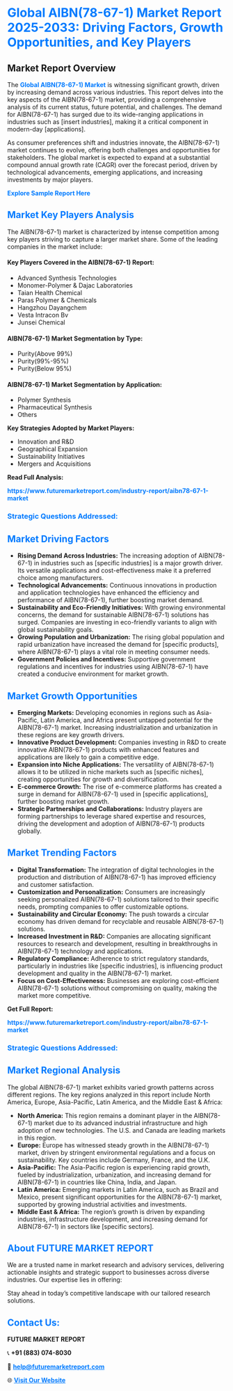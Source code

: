 <h1 style="color: #007BFF;">Global AIBN(78-67-1) Market Report 2025-2033: Driving Factors, Growth Opportunities, and Key Players</h1>

<section id="overview">
<h2>Market Report Overview</h2>
<p>The <a href="https://www.futuremarketreport.com/industry-report/aibn78-67-1-market" style="color: #007BFF; text-decoration: none;"><strong>Global AIBN(78-67-1) Market</strong></a> is witnessing significant growth, driven by increasing demand across various industries. This report delves into the key aspects of the AIBN(78-67-1) market, providing a comprehensive analysis of its current status, future potential, and challenges. The demand for AIBN(78-67-1) has surged due to its wide-ranging applications in industries such as [insert industries], making it a critical component in modern-day [applications].</p>
<p>As consumer preferences shift and industries innovate, the AIBN(78-67-1) market continues to evolve, offering both challenges and opportunities for stakeholders. The global market is expected to expand at a substantial compound annual growth rate (CAGR) over the forecast period, driven by technological advancements, emerging applications, and increasing investments by major players.</p>
</section>

<section id="overview">
<p><a href="https://www.futuremarketreport.com/request-sample/reportId=52044" style="color: #007BFF; text-decoration: none;"><strong>Explore Sample Report Here</strong></a></p>
</section>

<section id="key-players">
<h2 style="color: #007BFF;">Market Key Players Analysis</h2>
<p>The AIBN(78-67-1) market is characterized by intense competition among key players striving to capture a larger market share. Some of the leading companies in the market include:</p>
<h4>Key Players Covered in the AIBN(78-67-1) Report:</h4>
<ul><li>Advanced Synthesis Technologies</li><li>Monomer-Polymer &amp; Dajac Laboratories</li><li>Taian Health Chemical</li><li>Paras Polymer &amp; Chemicals</li><li>Hangzhou Dayangchem</li><li>Vesta Intracon Bv</li><li>Junsei Chemical</li></ul>
<h4>AIBN(78-67-1) Market Segmentation by Type:</h4>
<ul><li>Purity(Above 99%)</li><li>Purity(99%-95%)</li><li>Purity(Below 95%)</li></ul>

<h4>AIBN(78-67-1) Market Segmentation by Application:</h4>
<ul><li>Polymer Synthesis</li><li>Pharmaceutical Synthesis</li><li>Others</li></ul>
<p><strong>Key Strategies Adopted by Market Players:</strong></p>
<ul>
<li>Innovation and R&D</li>
<li>Geographical Expansion</li>
<li>Sustainability Initiatives</li>
<li>Mergers and Acquisitions</li>
</ul>
</section>

<section>
<p><strong>Read Full Analysis: </strong></p><a href="https://www.futuremarketreport.com/industry-report/aibn78-67-1-market" style="color: #007BFF; text-decoration: none;"><strong>https://www.futuremarketreport.com/industry-report/aibn78-67-1-market</strong></a>
<h3 style="color: #007BFF;">Strategic Questions Addressed:</h3>
</section>

<section id="driving-factors">
<h2 style="color: #007BFF;">Market Driving Factors</h2>
<ul>
<li><strong>Rising Demand Across Industries:</strong> The increasing adoption of AIBN(78-67-1) in industries such as [specific industries] is a major growth driver. Its versatile applications and cost-effectiveness make it a preferred choice among manufacturers.</li>
<li><strong>Technological Advancements:</strong> Continuous innovations in production and application technologies have enhanced the efficiency and performance of AIBN(78-67-1), further boosting market demand.</li>
<li><strong>Sustainability and Eco-Friendly Initiatives:</strong> With growing environmental concerns, the demand for sustainable AIBN(78-67-1) solutions has surged. Companies are investing in eco-friendly variants to align with global sustainability goals.</li>
<li><strong>Growing Population and Urbanization:</strong> The rising global population and rapid urbanization have increased the demand for [specific products], where AIBN(78-67-1) plays a vital role in meeting consumer needs.</li>
<li><strong>Government Policies and Incentives:</strong> Supportive government regulations and incentives for industries using AIBN(78-67-1) have created a conducive environment for market growth.</li>
</ul>
</section>

<section id="growth-opportunities">
<h2 style="color: #007BFF;">Market Growth Opportunities</h2>
<ul>
<li><strong>Emerging Markets:</strong> Developing economies in regions such as Asia-Pacific, Latin America, and Africa present untapped potential for the AIBN(78-67-1) market. Increasing industrialization and urbanization in these regions are key growth drivers.</li>
<li><strong>Innovative Product Development:</strong> Companies investing in R&D to create innovative AIBN(78-67-1) products with enhanced features and applications are likely to gain a competitive edge.</li>
<li><strong>Expansion into Niche Applications:</strong> The versatility of AIBN(78-67-1) allows it to be utilized in niche markets such as [specific niches], creating opportunities for growth and diversification.</li>
<li><strong>E-commerce Growth:</strong> The rise of e-commerce platforms has created a surge in demand for AIBN(78-67-1) used in [specific applications], further boosting market growth.</li>
<li><strong>Strategic Partnerships and Collaborations:</strong> Industry players are forming partnerships to leverage shared expertise and resources, driving the development and adoption of AIBN(78-67-1) products globally.</li>
</ul>
</section>

<section id="trending-factors">
<h2 style="color: #007BFF;">Market Trending Factors</h2>
<ul>
<li><strong>Digital Transformation:</strong> The integration of digital technologies in the production and distribution of AIBN(78-67-1) has improved efficiency and customer satisfaction.</li>
<li><strong>Customization and Personalization:</strong> Consumers are increasingly seeking personalized AIBN(78-67-1) solutions tailored to their specific needs, prompting companies to offer customizable options.</li>
<li><strong>Sustainability and Circular Economy:</strong> The push towards a circular economy has driven demand for recyclable and reusable AIBN(78-67-1) solutions.</li>
<li><strong>Increased Investment in R&D:</strong> Companies are allocating significant resources to research and development, resulting in breakthroughs in AIBN(78-67-1) technology and applications.</li>
<li><strong>Regulatory Compliance:</strong> Adherence to strict regulatory standards, particularly in industries like [specific industries], is influencing product development and quality in the AIBN(78-67-1) market.</li>
<li><strong>Focus on Cost-Effectiveness:</strong> Businesses are exploring cost-efficient AIBN(78-67-1) solutions without compromising on quality, making the market more competitive.</li>
</ul>
</section>

<section>
<p><strong>Get Full Report: </strong></p><a href="https://www.futuremarketreport.com/industry-report/aibn78-67-1-market" style="color: #007BFF; text-decoration: none;"><strong>https://www.futuremarketreport.com/industry-report/aibn78-67-1-market</strong></a>
<h3 style="color: #007BFF;">Strategic Questions Addressed:</h3>
</section>


<section id="regional-analysis">
<h2 style="color: #007BFF;">Market Regional Analysis</h2>
<p>The global AIBN(78-67-1) market exhibits varied growth patterns across different regions. The key regions analyzed in this report include North America, Europe, Asia-Pacific, Latin America, and the Middle East & Africa:</p>
<ul>
<li><strong>North America:</strong> This region remains a dominant player in the AIBN(78-67-1) market due to its advanced industrial infrastructure and high adoption of new technologies. The U.S. and Canada are leading markets in this region.</li>
<li><strong>Europe:</strong> Europe has witnessed steady growth in the AIBN(78-67-1) market, driven by stringent environmental regulations and a focus on sustainability. Key countries include Germany, France, and the U.K.</li>
<li><strong>Asia-Pacific:</strong> The Asia-Pacific region is experiencing rapid growth, fueled by industrialization, urbanization, and increasing demand for AIBN(78-67-1) in countries like China, India, and Japan.</li>
<li><strong>Latin America:</strong> Emerging markets in Latin America, such as Brazil and Mexico, present significant opportunities for the AIBN(78-67-1) market, supported by growing industrial activities and investments.</li>
<li><strong>Middle East & Africa:</strong> The region’s growth is driven by expanding industries, infrastructure development, and increasing demand for AIBN(78-67-1) in sectors like [specific sectors].</li>
</ul>
</section>

<footer>
<h2 style="color: #007BFF;">About FUTURE MARKET REPORT</h2>
<p>We are a trusted name in market research and advisory services, delivering actionable insights and strategic support to businesses across diverse industries. Our expertise lies in offering:</p>

<p>Stay ahead in today’s competitive landscape with our tailored research solutions.</p>

<h2 style="color: #007BFF;">Contact Us:</h2>
<p><strong>FUTURE MARKET REPORT</strong></p>
<p>📞 <strong>+91 (883) 074-8030</strong></p>
<p>📧 <strong><a href="mailto:help@futuremarketreport.com" style="color: #007BFF;">help@futuremarketreport.com</a></strong></p>
<p>🌐 <strong><a href="https://www.futuremarketreport.com/" style="color: #007BFF;">Visit Our Website</a></strong></p>
</footer>